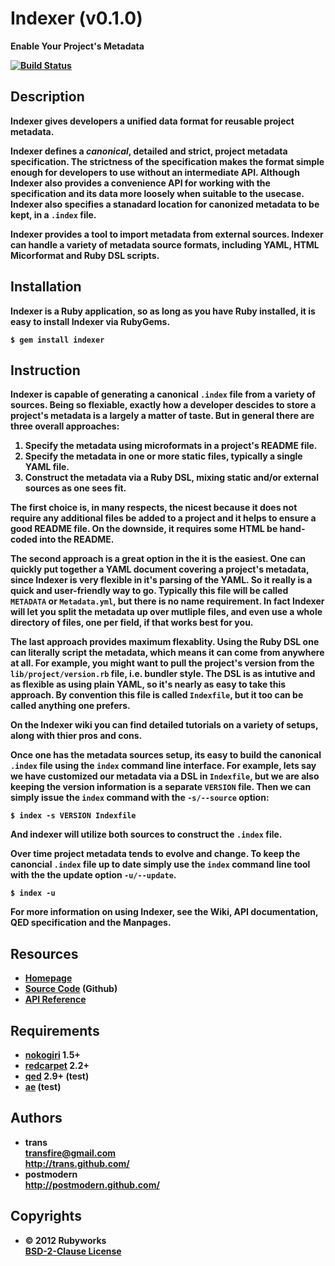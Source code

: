 # <span class="ititle">Indexer</span> (v<span class="iversion">0.1.0</span>)

<b class="isummary">Enable Your Project's Metadata<b>

[![Build Status](https://secure.travis-ci.org/rubyworks/indexer.png)](http://travis-ci.org/rubyworks/indexer)


## Description

<p class="idescription">Indexer gives developers a unified data format for reusable project metadata.</p>

Indexer defines a *canonical*, detailed and strict, project <span class="icategory">metadata</span> specification.
The strictness of the specification makes the format simple enough for developers to use without an intermediate API.
Although Indexer also provides a convenience API for working with the specification and its data 
more loosely when suitable to the usecase. Indexer also specifies a stanadard location for canonized
metadata to be kept, in a `.index` file.

Indexer provides a tool to import metadata from external sources. Indexer can handle a variety of metadata
source formats, including YAML, HTML Micorformat and Ruby DSL scripts.


## Installation

Indexer is a Ruby application, so as long as you have Ruby installed, it is easy to install Indexer via RubyGems.

    $ gem install indexer


## Instruction

Indexer is capable of generating a canonical `.index` file from a variety of sources. Being so flexiable, exactly
how a developer descides to store a project's metadata is a largely a matter of taste. But in general there are
three overall approaches:

1. Specify the metadata using microformats in a project's README file.
2. Specify the metadata in one or more static files, typically a single YAML file.
3. Construct the metadata via a Ruby DSL, mixing static and/or external sources as one sees fit.

The first choice is, in many respects, the nicest because it does not require any additional files be added
to a project and it helps to ensure a good README file. On the downside, it requires some HTML be hand-coded
into the README.

The second approach is a great option in the it is the easiest. One can quickly put together a YAML document
covering a project's metadata, since Indexer is very flexible in it's parsing of the YAML. So it really is a
quick and user-friendly way to go. Typically this file will be called `METADATA` or `Metadata.yml`, but there is
no name requirement. In fact Indexer will let you split the metadata up over mutliple files, and even
use a whole directory of files, one per field, if that works best for you.

The last approach provides maximum flexablity. Using the Ruby DSL one can literally script the metadata,
which means it can come from anywhere at all. For example, you might want to pull the project's version
from the `lib/project/version.rb` file, i.e. bundler style. The DSL is as intutive and as flexible as 
using plain YAML, so it's nearly as easy to take this approach. By convention this file is called `Indexfile`,
but it too can be called anything one prefers.

On the Indexer wiki you can find detailed tutorials on a variety of setups, along with thier pros and cons.

Once one has the metadata sources setup, its easy to build the canonical `.index` file using the `index` 
command line interface. For example, lets say we have customized our metadata via a DSL in `Indexfile`,
but we are also keeping the version information is a separate `VERSION` file. Then we can simply issue
the `index` command with the `-s/--source` option:

    $ index -s VERSION Indexfile 

And indexer will utilize both sources to construct the `.index` file.

Over time project metadata tends to evolve and change. To keep the canoncial `.index` file up to date simply
use the `index` command line tool with the the update option `-u/--update`.

    $ index -u

For more information on using Indexer, see the Wiki, API documentation, QED specification and the Manpages.


## Resources

<ul>
<li><a class="iresource" href="http://rubyworks.github.com/indexer" name="home">Homepage</a></li>
<li><a class="iresource" href="http://github.com/rubyworks/indexer" name="code">Source Code</a> (Github)</li>
<li><a class="iresource" href="http://rubydoc.info/gems/indexer/frames" name="docs">API Reference</a></li>
</ul>


## Requirements

<ul>
<li class="irequirement">
  <a class="name" href="http://nokogiri.org/">nokogiri</a> <span class="version">1.5+</span></span>
</li>
<li class="irequirement">
  <a class="name" href="https://github.com/vmg/redcarpet">redcarpet</a> <span class="version">2.2+</span></span>
</li>
<li class="irequirement">
  <a class="name" href="http://rubyworks.github.com/qed/">qed</a> <span class="version">2.9+</span> <span class="groups">(test)</span>
</li>
<li class="irequirement">
  <a class="name" href="http://rubyworks.github.com/ae/">ae</a> <span class="version"></span> <span class="groups">(test)</span>
</li>
</ul>

## Authors

<ul>
<li class="vcard iauthor">
  <div class="nickname">trans</div>
  <div><a class="email" href="mailto:transfire@gmail.com">transfire@gmail.com</a></div>
  <div><a class="url" href="http://trans.gihub.com/">http://trans.github.com/</a></div>
</li>
<li class="vcard iauthor">
  <div class="nickname">postmodern</div>
  <div><a class="url" href="http://postmodern.github.com/">http://postmodern.github.com/</a></div>
</li>
</ul>

## Copyrights

<ul>
<li class="icopyright">
  &copy; <span class="year">2012</span> <span class="holder">Rubyworks</span>
  <div class="license">
    <a href="http://www.spdx.org/licenses/BSD-2-Clause" rel="license">BSD-2-Clause License</a>
  </div>
</li>
<ul>

